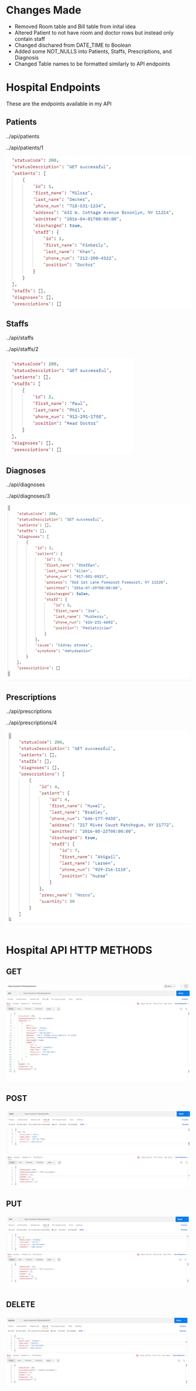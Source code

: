 # Changes Made

- Removed Room table and Bill table from inital idea
- Altered Patient to not have room and doctor rows but instead only contain staff
- Changed dischared from DATE_TIME to Boolean
- Added some NOT_NULLS into Patients, Staffs, Prescriptions, and Diagnosis
- Changed Table names to be formatted similarly to API endpoints

# Hospital Endpoints

These are the endpoints available in my API

## **Patients**

../api/patients

../api/patients/1

![Sample Patient](/images/sample_patient.PNG)

## **Staffs**

../api/staffs

../api/staffs/2

![Sample Staffs](/images/sample_staff.PNG)

## **Diagnoses**

../api/diagnoses

../api/diagnoses/3

![Sample Diagnosis](/images/sample_diagnosis.PNG)

## **Prescriptions**

../api/prescriptions

../api/prescriptions/4

![Sample Prescription](/images/sample_prescription.PNG)

# Hospital API HTTP METHODS

## GET

![Sample GET](/images/sample_get.PNG)

## POST

![Sample POST](/images/sample_post.PNG)

## PUT

![Sample PUT](/images/sample_put.PNG)

## DELETE

![Sample DELETE](/images/sample_delete.PNG)
